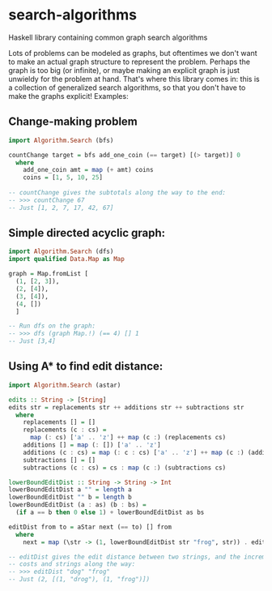 # search-algorithms
Haskell library containing common graph search algorithms

Lots of problems can be modeled as graphs, but oftentimes we don't want to make an actual graph structure to represent the problem. Perhaps the graph is too big (or infinite), or maybe making an explicit graph is just unwieldy for the problem at hand. That's where this library comes in: this is a collection of generalized search algorithms, so that you don't have to make the graphs explicit! Examples:

## Change-making problem
```haskell
import Algorithm.Search (bfs)

countChange target = bfs add_one_coin (== target) [(> target)] 0
  where
    add_one_coin amt = map (+ amt) coins
    coins = [1, 5, 10, 25]
    
-- countChange gives the subtotals along the way to the end:
-- >>> countChange 67
-- Just [1, 2, 7, 17, 42, 67]
```

## Simple directed acyclic graph:
```haskell
import Algorithm.Search (dfs)
import qualified Data.Map as Map

graph = Map.fromList [
  (1, [2, 3]),
  (2, [4]),
  (3, [4]), 
  (4, [])
  ]

-- Run dfs on the graph:
-- >>> dfs (graph Map.!) (== 4) [] 1
-- Just [3,4]
```

## Using A* to find edit distance:
```haskell
import Algorithm.Search (astar)

edits :: String -> [String]
edits str = replacements str ++ additions str ++ subtractions str
  where
    replacements [] = []
    replacements (c : cs) =
      map (: cs) ['a' .. 'z'] ++ map (c :) (replacements cs)
    additions [] = map (: []) ['a' .. 'z']
    additions (c : cs) = map (: c : cs) ['a' .. 'z'] ++ map (c :) (additions cs)
    subtractions [] = []
    subtractions (c : cs) = cs : map (c :) (subtractions cs)

lowerBoundEditDist :: String -> String -> Int
lowerBoundEditDist a "" = length a
lowerBoundEditDist "" b = length b
lowerBoundEditDist (a : as) (b : bs) =
  (if a == b then 0 else 1) + lowerBoundEditDist as bs

editDist from to = aStar next (== to) [] from
  where
    next = map (\str -> (1, lowerBoundEditDist str "frog", str)) . edits

-- editDist gives the edit distance between two strings, and the incremental
-- costs and strings along the way:
-- >>> editDist "dog" "frog"
-- Just (2, [(1, "drog"), (1, "frog")])
```
